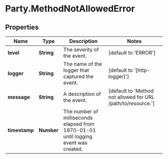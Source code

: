 # Party.MethodNotAllowedError

## Properties
Name | Type | Description | Notes
------------ | ------------- | ------------- | -------------
**level** | **String** | The severity of the event. | [default to &#39;ERROR&#39;]
**logger** | **String** | The name of the logger that captured the event. | [default to &#39;[http-logger]&#39;]
**message** | **String** | A description of the event. | [default to &#39;Method not allowed for URL /path/to/resource.&#39;]
**timestamp** | **Number** | The number of milliseconds elapsed from 1970-01-01 until logging event was created. | 


